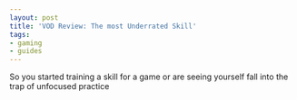 ```yaml
---
layout: post
title: 'VOD Review: The most Underrated Skill'
tags:
- gaming
- guides
---
```


So you started training a skill for a game or are seeing yourself fall into the trap of unfocused practice
